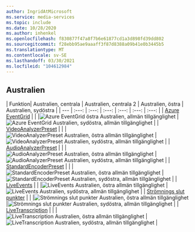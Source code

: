 ```yaml
---
author: IngridAtMicrosoft
ms.service: media-services
ms.topic: include
ms.date: 10/28/2020
ms.author: inhenkel
ms.openlocfilehash: f830877f47a8f7b6e61877cd1a3d898fd39dd802
ms.sourcegitcommit: f28ebb95ae9aaaff3f87d8388a09b41e0b3445b5
ms.translationtype: MT
ms.contentlocale: sv-SE
ms.lasthandoff: 03/30/2021
ms.locfileid: "104612984"
---
```

<!--Feature availability in region-->
## <a name="australia"></a>Australien

| Funktion| Australien, centrala | Australien, centrala 2 | Australien, östra | Australien, sydöstra |
| --- | :---: | :---: | :---: | :---: | :---: | :---: |
| [Azure EventGrid](../monitoring/reacting-to-media-services-events.md) | | |![ Azure EventGrid östra Australien, allmän tillgänglighet](../media/azure-clouds-regions/ga.svg) |![Azure EventGrid Australien, sydöstra, allmän tillgänglighet](../media/azure-clouds-regions/ga.svg) |
| [VideoAnalyzerPreset](../analyzing-video-audio-files-concept.md) | | |![VideoAnalyzerPreset Australien, östra allmän tillgänglighet](../media/azure-clouds-regions/ga.svg) |![VideoAnalyzerPreset Australien, sydöstra, allmän tillgänglighet](../media/azure-clouds-regions/ga.svg) |
| [AudioAnalyzerPreset](../analyzing-video-audio-files-concept.md) | | |![AudioAnalyzerPreset Australien, östra allmän tillgänglighet](../media/azure-clouds-regions/ga.svg) |![AudioAnalyzerPreset Australien, sydöstra, allmän tillgänglighet](../media/azure-clouds-regions/ga.svg) |
| [StandardEncoderPreset](../encoding-concept.md) | | |![StandardEncoderPreset Australien, östra allmän tillgänglighet](../media/azure-clouds-regions/ga.svg) |![StandardEncoderPreset Australien, sydöstra, allmän tillgänglighet](../media/azure-clouds-regions/ga.svg) |
| [LiveEvents](../live-streaming-overview.md) | | |![LiveEvents Australien, östra allmän tillgänglighet](../media/azure-clouds-regions/ga.svg) |![LiveEvents Australien, sydöstra, allmän tillgänglighet](../media/azure-clouds-regions/ga.svg) |
| [Strömnings slut punkter](../streaming-endpoint-concept.md) | | |![Strömnings slut punkter Australien, östra allmän tillgänglighet](../media/azure-clouds-regions/ga.svg) |![Strömnings slut punkter Australien, sydöstra, allmän tillgänglighet](../media/azure-clouds-regions/ga.svg) |
| [LiveTranscription](../live-transcription.md) | | |![LiveTranscription Australien, östra allmän tillgänglighet](../media/azure-clouds-regions/ga.svg) |![LiveTranscription Australien, sydöstra, allmän tillgänglighet](../media/azure-clouds-regions/ga.svg) |
